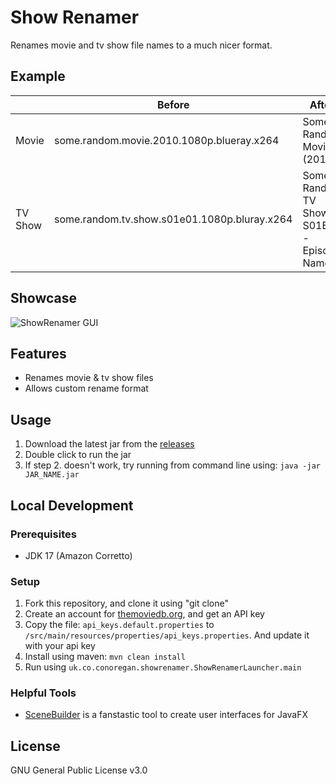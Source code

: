 # Show Renamer
Renames movie and tv show file names to a much nicer format.

## Example
|         | Before                                       | After                                       |
|   ---   | -------------------------------------------- | ------------------------------------------- |
| Movie   | some.random.movie.2010.1080p.blueray.x264    | Some Random Movie (2010)                    |
| TV Show | some.random.tv.show.s01e01.1080p.bluray.x264 | Some Random TV Show - S01E01 - Episode Name |

## Showcase
![ShowRenamer GUI](https://i.imgur.com/5XG8YWJ.png)

## Features
- Renames movie & tv show files
- Allows custom rename format

## Usage
1. Download the latest jar from the [releases](https://github.com/c-eg/ShowRenamer/releases)
2. Double click to run the jar
3. If step 2. doesn't work, try running from command line using: `java -jar JAR_NAME.jar`

## Local Development
### Prerequisites
- JDK 17 (Amazon Corretto)

### Setup
1. Fork this repository, and clone it using "git clone"
2. Create an account for [themoviedb.org](https://www.themoviedb.org/), and get an API key
3. Copy the file: `api_keys.default.properties` to `/src/main/resources/properties/api_keys.properties`. And update it with your api key
4. Install using maven: `mvn clean install`
5. Run using `uk.co.conoregan.showrenamer.ShowRenamerLauncher.main`

### Helpful Tools
- [SceneBuilder](https://gluonhq.com/products/scene-builder/) is a fanstastic tool to create user interfaces for JavaFX

## License
GNU General Public License v3.0
